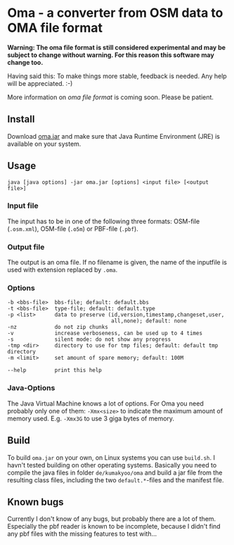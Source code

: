 # Oma - a converter from OSM data to OMA file format

**Warning: The oma file format is still considered experimental and
may be subject to change without warning. For this reason this
software may change too.**

Having said this: To make things more stable, feedback is needed. Any
help will be appreciated. :-)

More information on *oma file format* is coming soon. Please be patient.

## Install

Download [oma.jar](/oma.jar) and make sure that Java Runtime
Environment (JRE) is available on your system.

## Usage

    java [java options] -jar oma.jar [options] <input file> [<output file>]

### Input file

The input has to be in one of the following three formats: OSM-file
(`.osm.xml`), O5M-file (`.o5m`) or PBF-file (`.pbf`).

### Output file

The output is an oma file. If no filename is given, the name of the
inputfile is used with extension replaced by `.oma`.

### Options

    -b <bbs-file>  bbs-file; default: default.bbs
    -t <bbs-file>  type-file; default: default.type
    -p <list>      data to preserve (id,version,timestamp,changeset,user,
                                     all,none); default: none
    -nz            do not zip chunks
    -v             increase verboseness, can be used up to 4 times
    -s             silent mode: do not show any progress
    -tmp <dir>     directory to use for tmp files; default: default tmp directory
    -m <limit>     set amount of spare memory; default: 100M

    --help         print this help

### Java-Options

The Java Virtual Machine knows a lot of options. For Oma you need
probably only one of them: `-Xmx<size>` to indicate the maximum amount
of memory used. E.g. `-Xmx3G` to use 3 giga bytes of memory.

## Build

To build `oma.jar` on your own, on Linux systems you can use
`build.sh`. I havn't tested building on other operating systems.
Basically you need to compile the java files in folder
`de/kumakyoo/oma` and build a jar file from the resulting class files,
including the two `default.*`-files and the manifest file.

## Known bugs

Currently I don't know of any bugs, but probably there are a lot of
them. Especially the pbf reader is known to be incomplete, because I
didn't find any pbf files with the missing features to test with...
